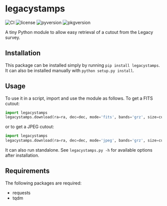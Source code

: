 # legacystamps
![CI](https://github.com/tikk3r/legacystamps/actions/workflows/integration-tests.yml/badge.svg)
![license](https://img.shields.io/pypi/l/legacystamps?style=plastic)
![pyversion](https://img.shields.io/pypi/pyversions/legacystamps?style=plastic)
![pkgversion](https://img.shields.io/pypi/v/legacystamps?style=plastic)

A tiny Python module to allow easy retrieval of a cutout from the Legacy survey.

## Installation
This package can be installed simply by running `pip install legacystamps`. It can also  be installed manually with `python setup.py install`.

## Usage
To use it in a script, import and use the module as follows. To get a FITS cutout:

```python
import legacystamps
legacystamps.download(ra=ra, dec=dec, mode='fits', bands='grz', size=cutsize)
```

or to get a JPEG cutout:
```python
import legacystamps
legacystamps.download(ra=ra, dec=dec, mode='jpeg', bands='grz', size=cutsize)
```

It can also run standalone. See `legacystamps.py -h` for available options after installation.

## Requirements
The following packages are required:

* requests
* tqdm


